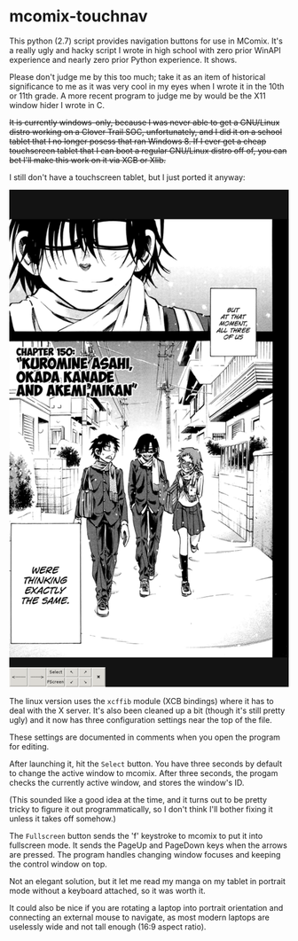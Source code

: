 # mcomix-touchnav
This python (2.7) script provides navigation buttons for use in MComix.
It's a really ugly and hacky script I wrote in high school with zero prior
WinAPI experience and nearly zero prior Python experience. It shows.

Please don't judge me by this too much; take it as an item of historical
significance to me as it was very cool in my eyes when I wrote it in the 10th
or 11th grade. A more recent program to judge me by would be the X11 window
hider I wrote in C.

~~It is currently windows-only, because I was never able to get a GNU/Linux
distro working on a Clover Trail SOC, unfortunately, and I did it on a school
tablet that I no longer posess that ran Windows 8. If I ever get a cheap
touchscreen tablet that I can boot a regular GNU/Linux distro off of, you can
bet I'll make this work on it via XCB or Xlib.~~


I still don't have a touchscreen tablet, but I just ported it anyway:

![Screenshot of linux version](/screenshot.png?raw=true)

The linux version uses the `xcffib` module (XCB bindings) where it has to deal
with the X server. It's also been cleaned up a bit (though it's still pretty
ugly) and it now has three configuration settings near the top of the file.

These settings are documented in comments when you open the program for
editing.


After launching it, hit the `Select` button. You have three seconds by default
to change the active window to mcomix. After three seconds, the progam checks
the currently active window, and stores the window's ID.

(This sounded like a good idea at the time, and it turns out to be pretty
tricky to figure it out programmatically, so I don't think I'll bother
fixing it unless it takes off somehow.)


The `Fullscreen` button sends the 'f' keystroke to mcomix to put it into
fullscreen mode. It sends the PageUp and PageDown keys when the arrows are
pressed. The program handles changing window focuses and keeping the control
window on top.


Not an elegant solution, but it let me read my manga on my tablet in portrait
mode without a keyboard attached, so it was worth it.

It could also be nice if you are rotating a laptop into portrait orientation
and connecting an external mouse to navigate, as most modern laptops are
uselessly wide and not tall enough (16:9 aspect ratio).
